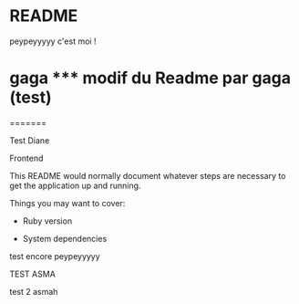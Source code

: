 # README
peypeyyyyy c'est moi !

gaga
*** modif du Readme par gaga (test)
=======
=======

Test Diane

Frontend

This README would normally document whatever steps are necessary to get the
application up and running.

Things you may want to cover:

* Ruby version

* System dependencies



test encore peypeyyyyy

TEST ASMA 

test 2 asmah
